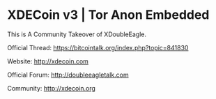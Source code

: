 XDECoin v3 | Tor Anon Embedded
=======

This is A Community Takeover of XDoubleEagle.

Official Thread: https://bitcointalk.org/index.php?topic=841830

Website: http://xdecoin.com

Official Forum: http://doubleeagletalk.com

Community: http://xdecoin.org
